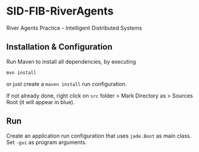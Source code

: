 # SID-FIB-RiverAgents
River Agents Practice - Intelligent Distributed Systems

## Installation & Configuration

Run Maven to install all dependencies, by executing
```
mvn install
```
or just create a ``maven install`` run configuration.

If not already done, right click on ``src`` folder >
Mark Directory as > Sources Root (it will appear in blue).  

## Run

Create an application run configuration that uses ``jade.Boot`` as main class.
Set ``-gui`` as program arguments.